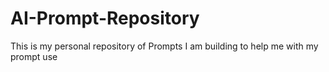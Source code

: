 # AI-Prompt-Repository
This is my personal repository of Prompts I am building to help me with my prompt use
